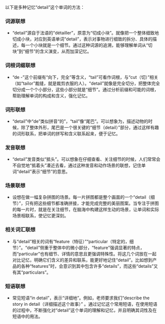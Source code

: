 以下是多种记忆“detail”这个单词的方法：

### 词源联想
 - “detail”源自于法语的“détailler”，原意为“切成小块”。就像把一个整体细致地切成小块，对应到英语单词“detail”，表示对事物进行细致的拆分、具体的描述，每一个小块就是一个细节。通过这种词源的追溯，能够理解单词从“切块”到“细节”的含义演变，从而加深记忆。

### 词根词缀联想
 - “de -”这个前缀有“向下，完全”等含义，“tail”可看作词根，与“cut（切）”相关（如“tailor”裁缝，就是裁剪衣服的人）。“detail”就像是完全切分，把整体完全切分成一个个小部分，这些小部分就是“细节”。通过分析前缀和可能的词根，帮助理解单词的构成和含义，强化记忆。

### 词形联想
 - “detail”中“de”类似拼音“的”，“tail”像“尾巴”。可以想象为，描述动物的时候，除了整体外形，尾巴是一个很关键的“细节（detail）”部分，通过这样有趣的词形联系，把单词的拼写和含义联系起来，便于记忆。

### 发音联想
 - “detail”发音类似“抵头”。可以想象在仔细查看、关注细节的时候，人们常常会不自觉地“抵着头”凑近去看，通过这种发音和动作场景的联想，记住单词“detail”表示“细节”的意思。

### 场景联想
 - 设想在做一幅复杂拼图的场景。每一片拼图都是整个画面的一个“detail（细节）”，只有把这些细节都准确拼接，才能完成完整的美丽图案。当专注于拼图的每一片时，就是在关注细节，在脑海中构建这样生动的场景，让单词和实际场景相联系，使记忆更深刻。

### 相关词汇联想
 - 与“detail”相关的词有“feature（特征）”“particular（特定的，细节）”。“detail”侧重于整体中的微小部分，“feature”强调显著的特点，而“particular”也有细节、详情的意思且更强调特殊性。将这几个词放在一起对比记忆，明确它们含义的差异和联系，能更好地记住“detail”。比如想到产品的各种“features”时，会意识到其中包含许多“details”，而这些“details”又有其“particulars”。

### 短语联想
 - 常见短语“in detail”，表示“详细地”。例如，老师要求我们“describe the story in detail（详细描述这个故事）” 。通过记忆这个常用短语，在使用短语的过程中，不断强化对“detail”这个单词的理解和记忆，并且明确其词性及在短语中的用法。 